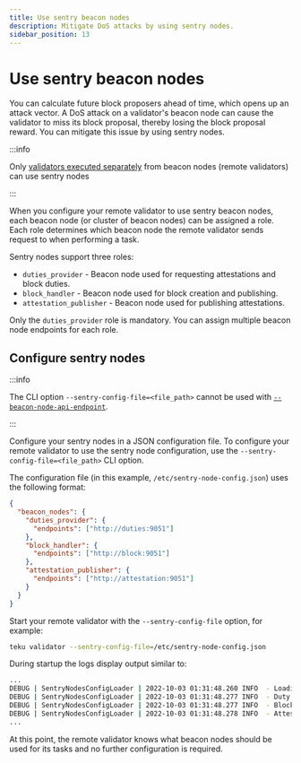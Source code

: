 ```yaml
---
title: Use sentry beacon nodes
description: Mitigate DoS attacks by using sentry nodes.
sidebar_position: 13
---
```


# Use sentry beacon nodes

You can calculate future block proposers ahead of time, which opens up an attack vector.
A DoS attack on a validator's beacon node can cause the validator to miss its block proposal, thereby losing the block proposal reward.
You can mitigate this issue by using sentry nodes.

:::info

Only [validators executed separately](../get-started/start-teku.md#run-the-clients-separately) from beacon nodes (remote validators) can use sentry nodes

:::

When you configure your remote validator to use sentry beacon nodes, each beacon node (or cluster of beacon nodes) can be assigned a role. Each role determines which beacon node the remote validator sends request to when performing a task.

Sentry nodes support three roles:

- `duties_provider` - Beacon node used for requesting attestations and block duties.
- `block_handler` - Beacon node used for block creation and publishing.
- `attestation_publisher` - Beacon node used for publishing attestations.

Only the `duties_provider` role is mandatory. You can assign multiple beacon node endpoints for each role.

## Configure sentry nodes

:::info

The CLI option `--sentry-config-file=<file_path>` cannot be used with [`--beacon-node-api-endpoint`](../reference/cli/subcommands/validator-client.md#beacon-node-api-endpoint).

:::

Configure your sentry nodes in a JSON configuration file. To configure your remote validator to use the sentry node configuration, use the `--sentry-config-file=<file_path>` CLI option.

The configuration file (in this example, `/etc/sentry-node-config.json`) uses the following format:

```json
{
  "beacon_nodes": {
    "duties_provider": {
      "endpoints": ["http://duties:9051"]
    },
    "block_handler": {
      "endpoints": ["http://block:9051"]
    },
    "attestation_publisher": {
      "endpoints": ["http://attestation:9051"]
    }
  }
}
```

Start your remote validator with the `--sentry-config-file` option, for example:

```bash
teku validator --sentry-config-file=/etc/sentry-node-config.json
```

During startup the logs display output similar to:

```bash
...
DEBUG | SentryNodesConfigLoader | 2022-10-03 01:31:48.260 INFO  - Loading sentry nodes configuration from /etc/sentry-node-config.json
DEBUG | SentryNodesConfigLoader | 2022-10-03 01:31:48.277 INFO  - Duty provider beacon nodes: http://duties:9051
DEBUG | SentryNodesConfigLoader | 2022-10-03 01:31:48.277 INFO  - Block handler beacon nodes: http://block:9051
DEBUG | SentryNodesConfigLoader | 2022-10-03 01:31:48.278 INFO  - Attestation publisher beacon nodes: http://attestation:9051
...
```

At this point, the remote validator knows what beacon nodes should be used for its tasks and no further configuration is required.
